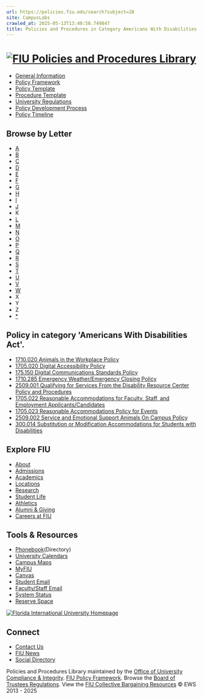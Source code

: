```yaml
---
url: https://policies.fiu.edu/search?subject=28
site: CampusLabs
crawled_at: 2025-05-13T13:40:58.749847
title: Policies and Procedures in Category Americans With Disabilities Act | P&P Library
---
```


# [![FIU Policies and Procedures Library](https://policies.fiu.edu/inc/img/FIULogo-policies.png)](https://policies.fiu.edu/)
  * [General Information](https://compliance.fiu.edu/policies-procedures/)
  * [Policy Framework](https://compliance.fiu.edu/wp-content/uploads/sites/21/2019/05/Policy_Framework.pdf)
  * [Policy Template](https://compliance.fiu.edu/wp-content/uploads/sites/21/2019/05/Policy_Template.docx)
  * [Procedure Template](https://compliance.fiu.edu/wp-content/uploads/sites/21/2019/05/Procedure_Template.docx)
  * [University Regulations](http://regulations.fiu.edu/regulation)
  * [Policy Development Process](http://policies.fiu.edu/record_profile.php?id=192)
  * [Policy Timeline](https://compliance.fiu.edu/wp-content/uploads/sites/21/2019/05/Policy_Timeline.pdf)


## Browse by Letter
  * [A](https://policies.fiu.edu/search/?starts-with=A)
  * [B](https://policies.fiu.edu/search/?starts-with=B)
  * [C](https://policies.fiu.edu/search/?starts-with=C)
  * [D](https://policies.fiu.edu/search/?starts-with=D)
  * [E](https://policies.fiu.edu/search/?starts-with=E)
  * [F](https://policies.fiu.edu/search/?starts-with=F)
  * [G](https://policies.fiu.edu/search/?starts-with=G)
  * [H](https://policies.fiu.edu/search/?starts-with=H)
  * [I](https://policies.fiu.edu/search/?starts-with=I)
  * [J](https://policies.fiu.edu/search/?starts-with=J)
  * K
  * [L](https://policies.fiu.edu/search/?starts-with=L)
  * [M](https://policies.fiu.edu/search/?starts-with=M)
  * [N](https://policies.fiu.edu/search/?starts-with=N)
  * [O](https://policies.fiu.edu/search/?starts-with=O)
  * [P](https://policies.fiu.edu/search/?starts-with=P)
  * [Q](https://policies.fiu.edu/search/?starts-with=Q)
  * [R](https://policies.fiu.edu/search/?starts-with=R)
  * [S](https://policies.fiu.edu/search/?starts-with=S)
  * [T](https://policies.fiu.edu/search/?starts-with=T)
  * [U](https://policies.fiu.edu/search/?starts-with=U)
  * [V](https://policies.fiu.edu/search/?starts-with=V)
  * [W](https://policies.fiu.edu/search/?starts-with=W)
  * X
  * Y
  * Z
  * [*](https://policies.fiu.edu/search/?starts-with=%2A)


## Policy in category 'Americans With Disabilities Act'.
  * [1710.020 Animals in the Workplace Policy](https://policies.fiu.edu/policy/20)
  * [1705.020 Digital Accessibility Policy](https://policies.fiu.edu/policy/927)
  * [175.150 Digital Communications Standards Policy](https://policies.fiu.edu/policy/755)
  * [1710.285 Emergency Weather/Emergency Closing Policy](https://policies.fiu.edu/policy/325)
  * [2509.001 Qualifying for Services From the Disability Resource Center Policy and Procedures](https://policies.fiu.edu/policy/138)
  * [1705.022 Reasonable Accommodations for Faculty, Staff, and Employment Applicants/Candidates](https://policies.fiu.edu/policy/872)
  * [1705.023 Reasonable Accommodations Policy for Events](https://policies.fiu.edu/policy/950)
  * [2509.002 Service and Emotional Support Animals On Campus Policy](https://policies.fiu.edu/policy/834)
  * [300.014 Substitution or Modification Accommodations for Students with Disabilities](https://policies.fiu.edu/policy/858)


## Explore FIU
  * [About](https://fiu.edu/about/index.html)
  * [Admissions](https://fiu.edu/admissions/index.html)
  * [Academics](https://fiu.edu/academics/index.html)
  * [Locations](https://fiu.edu/locations/index.html)
  * [Research](https://fiu.edu/research/index.html)
  * [Student Life](https://fiu.edu/student-life/index.html)
  * [Athletics](https://fiu.edu/athletics/index.html)
  * [Alumni & Giving](https://fiu.edu/alumni-and-giving/index.html)
  * [Careers at FIU](https://hr.fiu.edu/careers/)


## Tools & Resources
  * [Phonebook](https://phonebook.fiu.edu)(Directory)
  * [University Calendars](https://calendar.fiu.edu/)
  * [Campus Maps](http://campusmaps.fiu.edu/)
  * [MyFIU](https://my.fiu.edu/)
  * [Canvas](https://fiu.instructure.com/)
  * [Student Email](http://panthermail.fiu.edu/)
  * [Faculty/Staff Email](http://mail.fiu.edu/)
  * [System Status](https://italerts.fiu.edu)
  * [Reserve Space](https://reservespace.fiu.edu/make-reservation/)


[![Florida International University Homepage](https://www.fiu.edu/_assets/images/logo.png)](https://fiu.edu)
## Connect
  * [Contact Us](https://fiu.edu/about/contact-us/index.html)
  * [FIU News](https://news.fiu.edu/)
  * [Social Directory](http://social.fiu.edu)


Policies and Procedures Library maintained by the [Office of University Compliance & Integrity](http://compliance.fiu.edu). [FIU Policy Framework](https://compliance.fiu.edu/documents/Policy_Framework.pdf). Browse the [Board of Trustees Regulations](https://regulations.fiu.edu/). View the [FIU Collective Bargaining Resources](https://hr.fiu.edu/employees-affiliates/working-at-fiu/) © EWS 2013 - 2025
